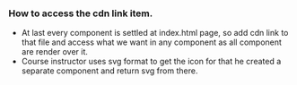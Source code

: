 ### How to access the cdn link item.
- At last every component is settled at index.html page, so add cdn link to that file and access what we want in any component as all component are render over it.
- Course instructor uses svg format to get the icon for that he created a separate component and return svg from there.